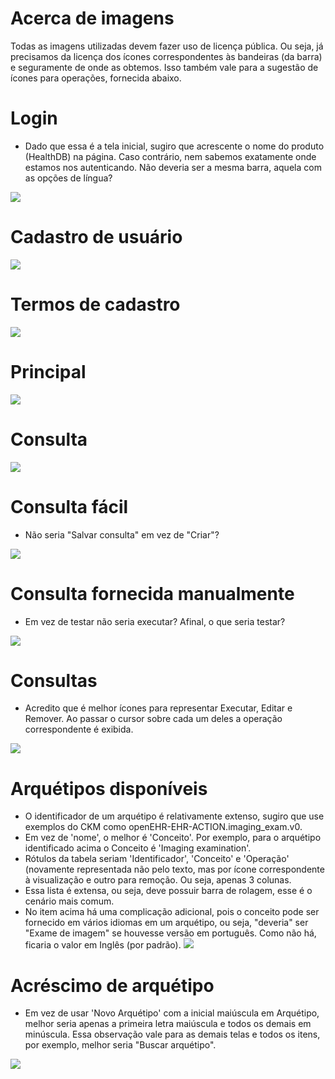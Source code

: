 # Acerca de imagens
Todas as imagens utilizadas devem fazer uso de licença pública. Ou seja, já precisamos da licença dos ícones correspondentes às bandeiras (da barra) e seguramente de onde as obtemos. Isso também vale para a sugestão de ícones para operações, fornecida abaixo.

# Login
- Dado que essa é a tela inicial, sugiro que acrescente o nome do produto (HealthDB) na página. Caso contrário, nem sabemos exatamente onde estamos nos autenticando. Não deveria ser a mesma barra, aquela com as opções de língua?

![](1-login.png)

# Cadastro de usuário

![](2-cadastro.png)

# Termos de cadastro
![](2.1-cadastro-termos.png)

# Principal

![](3-inicio.png)

# Consulta

![](4-consulta.png)

# Consulta fácil
- Não seria "Salvar consulta" em vez de "Criar"?

![](4.1-consulta-facil.png)

# Consulta fornecida manualmente

- Em vez de testar não seria executar? Afinal, o que seria testar?

![](4.2-consulta-facil.png)

# Consultas
- Acredito que é melhor ícones para representar Executar, Editar e Remover. Ao passar o cursor sobre cada um deles a operação correspondente é exibida.

![](5-consultas.png)

# Arquétipos disponíveis
- O identificador de um arquétipo é relativamente extenso, sugiro que use exemplos do CKM como openEHR-EHR-ACTION.imaging_exam.v0.
- Em vez de 'nome', o melhor é 'Conceito'. Por exemplo, para o arquétipo identificado acima o Conceito é 'Imaging examination'. 
- Rótulos da tabela seriam 'Identificador', 'Conceito' e 'Operação' (novamente representada não pelo texto, mas por ícone correspondente à visualização e outro para remoção. Ou seja, apenas 3 colunas.
- Essa lista é extensa, ou seja, deve possuir barra de rolagem, esse é o cenário mais comum. 
- No item acima há uma complicação adicional, pois o conceito pode ser fornecido em vários idiomas em um arquétipo, ou seja, "deveria" ser "Exame de imagem" se houvesse versão em português. Como não há, ficaria o valor em Inglês (por padrão). 
![](6-arquetipos.png)

# Acréscimo de arquétipo
- Em vez de usar 'Novo Arquétipo' com a inicial maiúscula em Arquétipo, melhor seria apenas a primeira letra maiúscula e todos os demais em minúscula. Essa observação vale para as demais telas e todos os itens, por exemplo, melhor seria "Buscar arquétipo".


![](7-acrescenta-arquetipo.png)

